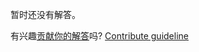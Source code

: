 
暂时还没有解答。

有兴趣[贡献你的解答](https://github.com/BFEdev/BFE.dev-solutions/blob/main/react-quiz/memo-2_zh.md)吗? [Contribute guideline](https://github.com/BFEdev/BFE.dev-solutions#how-to-contribute)

